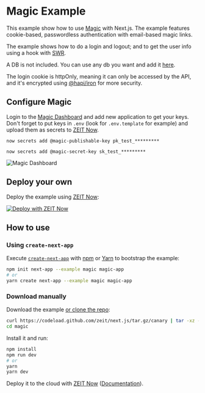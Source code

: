# Magic Example

This example show how to use [Magic](https://magic.link) with Next.js. The example features cookie-based, passwordless authentication with email-based magic links.

The example shows how to do a login and logout; and to get the user info using a hook with [SWR](https://swr.now.sh).

A DB is not included. You can use any db you want and add it [here](/lib/user.js).

The login cookie is httpOnly, meaning it can only be accessed by the API, and it's encrypted using [@hapi/iron](https://hapi.dev/family/iron) for more security.

## Configure Magic

Login to the [Magic Dashboard](https://dashboard.magic.link/) and add new application to get your keys. Don't forget to put keys in `.env` (look for `.env.template` for example) and upload them as secrets to [ZEIT Now](https://zeit.co/now).

```
now secrets add @magic-publishable-key pk_test_*********
```
```
now secrets add @magic-secret-key sk_test_*********
```

![Magic Dashboard](https://gblobscdn.gitbook.com/assets%2F-M1XNjqusnKyXZc7t7qQ%2F-M3HsSftOAghkNs-ttU3%2F-M3HsllfdwdDmeFXBK3U%2Fdashboard-pk.png?alt=media&token=4d6e7543-ae20-4355-951c-c6421b8f1b5f)

## Deploy your own

Deploy the example using [ZEIT Now](https://zeit.co/now):

[![Deploy with ZEIT Now](https://zeit.co/button)](https://zeit.co/new/project?template=https://github.com/zeit/next.js/tree/canary/examples/magic)

## How to use

### Using `create-next-app`

Execute [`create-next-app`](https://github.com/zeit/next.js/tree/canary/packages/create-next-app) with [npm](https://docs.npmjs.com/cli/init) or [Yarn](https://yarnpkg.com/lang/en/docs/cli/create/) to bootstrap the example:

```bash
npm init next-app --example magic magic-app
# or
yarn create next-app --example magic magic-app
```

### Download manually

Download the example [or clone the repo](https://github.com/zeit/next.js):

```bash
curl https://codeload.github.com/zeit/next.js/tar.gz/canary | tar -xz --strip=2 next.js-canary/examples/magic
cd magic
```

Install it and run:

```bash
npm install
npm run dev
# or
yarn
yarn dev
```

Deploy it to the cloud with [ZEIT Now](https://zeit.co/import?filter=next.js&utm_source=github&utm_medium=readme&utm_campaign=next-example) ([Documentation](https://nextjs.org/docs/deployment)).
